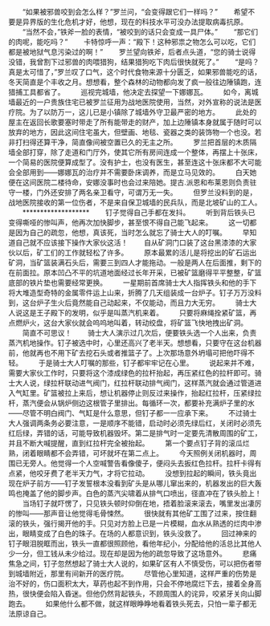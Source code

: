 　　“如果被邪兽咬到会怎么样？”罗兰问，“会变得跟它们一样吗？”
　　希望不要是异界版的生化危机才好，他想，现在的科技水平可没办法提取病毒抗原。
　　“当然不会，”铁斧一脸的表情，“被咬到的话只会变成一具尸体。”
　　“那它们的肉呢，能吃吗？”
　　卡特惊呼一声：“殿下！这种邪祟之物怎么可以吃，它们都是被地狱气息污染过的啊！”
　　罗兰望向铁斧，后者点头道，“您的骑士说得没错，我曾割下过邪兽的肉喂猎狗，结果猎狗吃下肉后很快就死了。”
　　“是吗？真是太可惜了，”罗兰叹了口气，这个时代食物来源十分匮乏，如果邪兽能吃的话，冬天简直是个丰收之月。想想看，整个森林的动物都向发了疯一般往边陲镇跑，连猎捕工具都省了。
　　巡视完城墙，他决定去探望一下娜娜瓦。
　　如今，离城墙最近的一户贵族住宅已被罗兰征用为战地医院使用，当然，对外宣称的说法是医疗院。为了以防万一，这儿已是小镇除了城墙外守卫最严密的地方。
　　此处的屋主在返回长歌要塞时带走了所有能带走的财产，加上边陲镇本身就属于随时可以放弃的地方，因此这间住宅虽大，但壁画、地毯、瓷器之类的装饰物一个也没。若非打扫得还算干净，简直像间被空置已久的无主之所。
　　罗兰把首层的木质隔墙全部打穿，除了走道和门厅外，使其它所有房间连成一个整体，再摆上十张床，一个简易的医院便算成型了。没有护士，也没有医生，甚至连这十张床都不大可能会全部用到——娜娜瓦的治疗并不需要卧床调养，而是立马见效的。
　　白天她便在这间医院二楼待命，安娜没事时也会过来陪她。提古.派恩和布莱恩则负责驻守一楼，门外还安排了两名亲卫看守，可谓万无一失。
　　但罗兰没料到的是，战地医院接收的第一位伤者，不是来自保卫城墙的民兵队，而是北坡矿山的工人。
　　*******************
　　钉子觉得自己手都在发抖。
　　听到背后铁头已变得嘶哑的惨叫声，他再次加快脚步，甚至恨不得自己能飞起来。
　　这一切都是因为自己的疏忽，他想，真该死，当时怎么就忘了骑士大人的叮嘱。
　　早知道自己就不应该接下操作大家伙这活！
　　自从矿洞门口装了这台黑漆漆的大家伙以后，矿工们的工作就轻松了许多。
　　原本最累的活儿是将挖出的矿石运出矿洞，当矿篮装满石头后，需要三到四人才能拖动。一般是两人在后面推，剩下的在前面拉。原本凹凸不平的坑道地面经过长年开采，已被矿篮磨得平平整整，矿篮底部的铁片垫也需要经常更换。
　　一星期前首席骑士大人指挥铁头和他的手下将大堆造型奇特的金属零件运上山来，折腾了几天组装成一台炉子。钉子万万没料到，这台炉子生火后竟然能自己动起来，不仅能动，而且力大无穷。
　　骑士大人说这是王子殿下的发明，似乎是叫蒸汽机来着。
　　只要将麻绳拴紧矿篮，再点燃炉火，这台大家伙就会呜呜地叫着，转动绞盘，将矿篮飞快地拽出矿洞。
　　简直不可思议！
　　骑士大人演示过几次后，便要铁头选一个人出来，负责蒸汽机地操作。钉子被选中时，心里还高兴了老半天。想想看，只要守在这台机器前，他就再也不用下矿去挖石头或者推篮子了。上次那场意外坍塌可把他吓得不轻。
　　于是骑士大人叮嘱的那些，钉子都牢牢记在心里。
　　说起来并不难，需要大家伙工作时，只要将这个漆成绿色的拉杆抬起，再压紧红色的拉杆即可。骑士大人说，绿拉杆联动进气阀门，红拉杆联动排气阀门，这样蒸汽就会通过管道进入气缸里。矿篮被拉上来后，想让机器停止则反过来操作，抬起红拉杆，压紧绿拉杆，蒸汽便会从锅炉侧边这根管子里排出。每循环一次，都要补充满炉子里的水——尽管不明白阀门、气缸是什么意思，但钉子都一一应承下来。
　　不过骑士大人强调两条务必要注意，一是顺序不能错，启动时必须先绿后红，关闭时必须先红后绿，弄错的话，可能导致机器毁坏。第二是排气时一定要先清散周围的矿工，并且不断大喊提醒，直到红拉杆完全被抬起。
　　第一个要点钉子背的滚瓜烂熟，闭着眼睛都不会弄错，可坏就坏在第二点上。
　　今天照例关闭机器时，周围已无旁人。他觉得一个人空喊警告看像傻子，便闷头去扳红色拉杆。拉杆卡得有点紧，他咬牙费了老半天力气，才将它拉动。
　　没想到拉起的瞬间，铁头竟出现在炉子前方——钉子发誓根本没看到矿头是从哪儿窜出来的，机器发出的巨大轰鸣也掩盖了他的脚步声。白色的蒸汽尖啸着从排气口喷出，径直冲在了铁头脸上！
　　当场钉子就吓愣了，只见铁头顿时仰倒在地，捂着脸滚来滚去，嘴里发出凄厉的惨叫——那声音让他觉得毛骨悚然。
　　很快就有其他矿工围了过来，按住翻滚的铁头，强行揭开他的手。只见对方脸上已是一片模糊，血水从熟透的烂肉中渗出，眼睛变成了白色的珠子。在场的人都意识到，铁头没救了。
　　回过神来的钉子眼泪脱眶而出，铁头一直都很照顾他，看他年纪小，分配给他的活总比其他人少一分，但工钱从未少给过。现在却是因为他的疏忽导致了这场意外。
　　悲痛焦急之间，钉子忽然想起了骑士大人说的，如果矿区有人不慎受伤，可以把伤者带到城墙附近，那里有间新开的医疗院。
　　尽管他心里知道，这样严重的伤势是治不好的，伤口面积太大，草药也起不到作用，只会不停地腐烂下去，接着全身高热，很快便会陷入昏迷。但他仍然背起铁头，不顾周围人的诧异，咬紧牙关向山脚跑去。
　　如果他什么都不做，就这样眼睁睁地看着铁头死去，只怕一辈子都无法原谅自己。